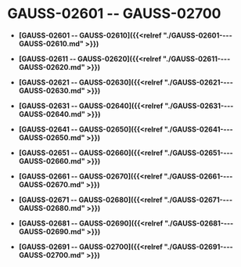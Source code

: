 # GAUSS-02601 -- GAUSS-02700

-   **[GAUSS-02601 -- GAUSS-02610]({{<relref "./GAUSS-02601----GAUSS-02610.md" >}})**

-   **[GAUSS-02611 -- GAUSS-02620]({{<relref "./GAUSS-02611----GAUSS-02620.md" >}})**

-   **[GAUSS-02621 -- GAUSS-02630]({{<relref "./GAUSS-02621----GAUSS-02630.md" >}})**

-   **[GAUSS-02631 -- GAUSS-02640]({{<relref "./GAUSS-02631----GAUSS-02640.md" >}})**

-   **[GAUSS-02641 -- GAUSS-02650]({{<relref "./GAUSS-02641----GAUSS-02650.md" >}})**

-   **[GAUSS-02651 -- GAUSS-02660]({{<relref "./GAUSS-02651----GAUSS-02660.md" >}})**

-   **[GAUSS-02661 -- GAUSS-02670]({{<relref "./GAUSS-02661----GAUSS-02670.md" >}})**

-   **[GAUSS-02671 -- GAUSS-02680]({{<relref "./GAUSS-02671----GAUSS-02680.md" >}})**

-   **[GAUSS-02681 -- GAUSS-02690]({{<relref "./GAUSS-02681----GAUSS-02690.md" >}})**

-   **[GAUSS-02691 -- GAUSS-02700]({{<relref "./GAUSS-02691----GAUSS-02700.md" >}})**
